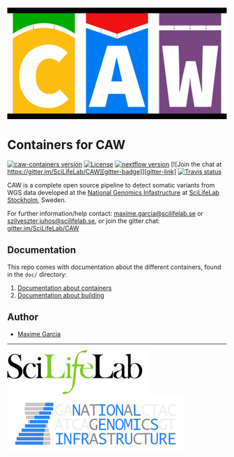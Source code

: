 [![](doc/images/CAW-logo.png "CAW")][CAW-site-link]

# Containers for CAW

[![caw-containers version][version-badge]][version-link] [![License][license-badge]][license-link] [![nextflow version][nextflow-badge]][nextflow-link] [![Join the chat at https://gitter.im/SciLifeLab/CAW][gitter-badge]][gitter-link] [![Travis status][travis-badge]][travis-link]

CAW is a complete open source pipeline to detect somatic variants from WGS data developed at the [National Genomics Infastructure][ngi-link] at [SciLifeLab Stockholm][scilifelab-stockholm-link], Sweden.

For further information/help contact: maxime.garcia@scilifelab.se or szilveszter.juhos@scilifelab.se, or join the gitter chat: [gitter.im/SciLifeLab/CAW][gitter-link]

## Documentation

This repo comes with documentation about the different containers, found in the `doc/` directory:

1. [Documentation about containers](doc/CONTAINERS.md)
2. [Documentation about building](doc/BUILD.md)

## Author

- [Maxime Garcia](https://github.com/MaxUlysse)

---
[![](doc/images/SciLifeLab_logo.png "SciLifeLab")][scilifelab-link] [![](doc/images/NGI-final-small.png "NGI")][ngi-link]

[CAW-site-link]: http://opensource.scilifelab.se/projects/caw/
[gitter-badge]: https://badges.gitter.im/SciLifeLab/CAW.svg
[gitter-link]: https://gitter.im/SciLifeLab/CAW
[license-badge]: https://img.shields.io/github/license/SciLifeLab/CAW-containers.svg
[license-link]: https://github.com/SciLifeLab/CAW-containers/blob/master/LICENSE
[nextflow-badge]: https://img.shields.io/badge/nextflow-%E2%89%A50.22.2-brightgreen.svg
[nextflow-link]: https://www.nextflow.io/
[ngi-link]: https://ngisweden.scilifelab.se/
[scilifelab-link]: http://www.scilifelab.se/
[scilifelab-stockholm-link]: https://www.scilifelab.se/platforms/ngi/
[travis-badge]: https://api.travis-ci.org/SciLifeLab/CAW-containers.svg
[travis-link]: https://travis-ci.org/SciLifeLab/CAW-containers
[version-badge]: https://img.shields.io/github/release/SciLifeLab/CAW-containers.svg
[version-link]: https://github.com/SciLifeLab/CAW-containers/releases/latest
